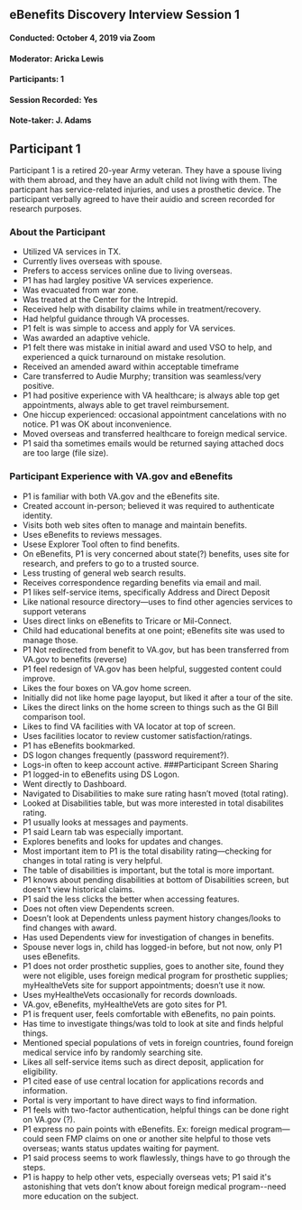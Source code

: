 ## eBenefits Discovery Interview Session 1
#### Conducted: October 4, 2019 via Zoom
#### Moderator: Aricka Lewis
#### Participants: 1
#### Session Recorded: Yes
#### Note-taker: J. Adams
## Participant 1
Participant 1 is a retired 20-year Army veteran. They have a spouse living with them abroad, and they have an adult child not living with them. The particpant has service-related injuries, and uses a prosthetic device. The participant verbally agreed to have their auidio and screen recorded for research purposes.
### About the Participant
- Utilized VA services in TX.
- Currently lives overseas with spouse.
- Prefers to access services online due to living overseas.
- P1 has had largley positive VA services experience.
- Was evacuated from war zone.
- Was treated at the Center for the Intrepid.
- Received help with disability claims while in treatment/recovery.
- Had helpful guidance through VA processes.
- P1 felt is was simple to access and apply for VA services.
- Was awarded an adaptive vehicle. 
- P1 felt there was mistake in initial award and used VSO to help, and experienced a quick turnaround on mistake resolution.
- Received an amended award within acceptable timeframe
- Care transferred to Audie Murphy; transition was seamless/very positive.
- P1 had positive experience with VA healthcare; is always able top get appointments, always able to get travel reimbursement.
- One hiccup experienced: occasional appointment cancelations with no notice. P1 was OK about inconvenience.
- Moved overseas and transferred healthcare to foreign medical service.
- P1 said tha sometimes emails would be returned saying attached docs are too large (file size).
### Participant Experience with VA.gov and eBenefits
- P1 is familiar with both VA.gov and the eBenefits site.
- Created account in-person; believed it was required to authenticate identity.
- Visits both web sites often to manage and maintain benefits.
- Uses eBenefits to reviews messages.
- Usese Explorer Tool often to find benefits.
- On eBenefits, P1 is very concerned about state(?) benefits, uses site for research, and prefers to go to a trusted source.
- Less trusting of general web search results.
- Receives correspondence regarding benefits via email and mail.
- P1 likes self-service items, specifically Address and Direct Deposit
- Like national resource directory—uses to find other agencies services to support veterans
- Uses direct links on eBenefits to Tricare or Mil-Connect.
- Child had educational benefits at one point; eBenefits site was used to manage those.
- P1 Not redirected from benefit to VA.gov, but has been transferred from VA.gov to benefits (reverse)
- P1 feel redesign of VA.gov has been helpful, suggested content could improve.
- Likes the four boxes on VA.gov home screen.
- Initially did not like home page layoput, but liked it after a tour of the site.
- Likes the direct links on the home screen to things such as the GI Bill comparison tool.
- Likes to find VA facilities with VA locator at top of screen.
- Uses facilities locator to review customer satisfaction/ratings.
- P1 has eBenefits bookmarked.
- DS logon changes frequently (password requirement?).
- Logs-in often to keep account active. 
###Participant Screen Sharing
- P1 logged-in to eBenefits using DS Logon.
- Went directly to Dashboard. 
- Navigated to Disabilities to make sure rating hasn’t moved (total rating).
- Looked at Disabilities table, but was more interested in total disabilites rating.
- P1 usually looks at messages and payments.
- P1 said Learn tab was especially important.
- Explores benefits and looks for updates and changes.
- Most important item to P1 is the total disability rating—checking for changes in total rating is very helpful.
- The table of disabilities is important, but the total is more important.
- P1 knows about pending disabilities at bottom of Disabilities screen, but doesn't view historical claims.
- P1 said the less clicks the better when accessing features.
- Does not often view Dependents screen.
- Doesn’t look at Dependents unless payment history changes/looks to find changes with award.
- Has used Dependents view for investigation of changes in benefits.
- Spouse never logs in, child has logged-in before, but not now, only P1 uses eBenefits.
- P1 does not order prosthetic supplies, goes to another site, found they were not eligible, uses foreign medical program for prosthetic supplies; myHealtheVets site for support appointments; doesn’t use it now.
- Uses myHealtheVets occasionally for records downloads.
- VA.gov, eBenefits, myHealtheVets are goto sites for P1.
- P1 is frequent user, feels comfortable with eBenefits, no pain points.
- Has time to investigate things/was told to look at site and finds helpful things.
- Mentioned special populations of vets in foreign countries, found foreign medical service info by randomly searching site.
- Likes all self-service items such as direct deposit, application for eligibility.
- P1 cited ease of use central location for applications records and information.
- Portal is very important to have direct ways to find information.
- P1 feels with two-factor authentication, helpful things can be done right on VA.gov (?).
- P1 express no pain points with eBenefits.
Ex: foreign medical program—could seen FMP claims on one or another site helpful to those vets overseas; wants status updates waiting for payment.
- P1 said process seems to work flawlessly, things have to go through the steps.
- P1 is happy to help other vets, especially overseas vets; P1 said it's astonishing that vets don’t know about foreign medical program--need more education on the subject.


